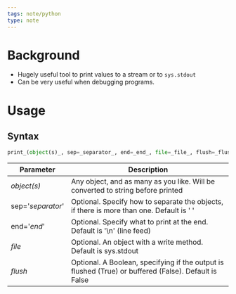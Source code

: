 ```yaml
---
tags: note/python
type: note
---
```

# Background
- Hugely useful tool to print values to a stream or to `sys.stdout` 
- Can be very useful when debugging programs.

# Usage
## Syntax
```python
print_(object(s)_, sep=_separator_, end=_end_, file=_file_, flush=_flush_)
```

| Parameter         | Description                                                                                           |
| ----------------- | ----------------------------------------------------------------------------------------------------- |
| _object(s)_       | Any object, and as many as you like. Will be converted to string before printed                       |
| sep='_separator_' | Optional. Specify how to separate the objects, if there is more than one. Default is ' '              |
| end='_end_'       | Optional. Specify what to print at the end. Default is '\n' (line feed)                               |
| _file_            | Optional. An object with a write method. Default is sys.stdout                                        |
| _flush_           | Optional. A Boolean, specifying if the output is flushed (True) or buffered (False). Default is False |
